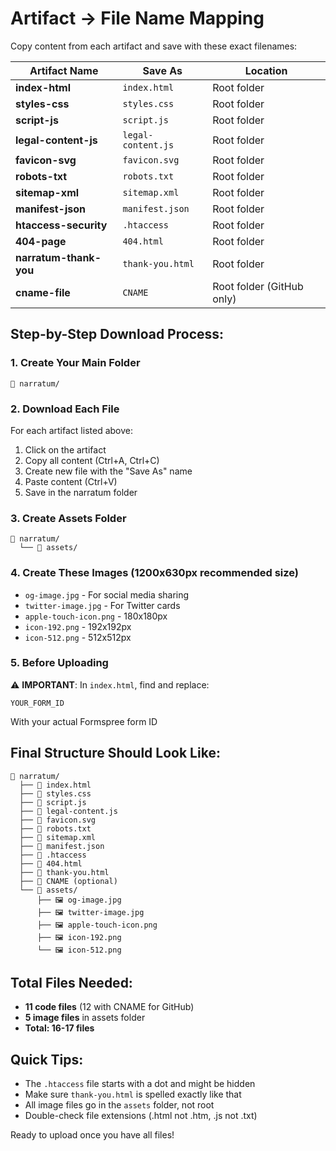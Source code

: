 # Artifact → File Name Mapping

Copy content from each artifact and save with these exact filenames:

| Artifact Name | Save As | Location |
|--------------|---------|----------|
| **index-html** | `index.html` | Root folder |
| **styles-css** | `styles.css` | Root folder |
| **script-js** | `script.js` | Root folder |
| **legal-content-js** | `legal-content.js` | Root folder |
| **favicon-svg** | `favicon.svg` | Root folder |
| **robots-txt** | `robots.txt` | Root folder |
| **sitemap-xml** | `sitemap.xml` | Root folder |
| **manifest-json** | `manifest.json` | Root folder |
| **htaccess-security** | `.htaccess` | Root folder |
| **404-page** | `404.html` | Root folder |
| **narratum-thank-you** | `thank-you.html` | Root folder |
| **cname-file** | `CNAME` | Root folder (GitHub only) |

## Step-by-Step Download Process:

### 1. Create Your Main Folder
```
📁 narratum/
```

### 2. Download Each File
For each artifact listed above:
1. Click on the artifact
2. Copy all content (Ctrl+A, Ctrl+C)
3. Create new file with the "Save As" name
4. Paste content (Ctrl+V)
5. Save in the narratum folder

### 3. Create Assets Folder
```
📁 narratum/
  └── 📁 assets/
```

### 4. Create These Images (1200x630px recommended size)
- `og-image.jpg` - For social media sharing
- `twitter-image.jpg` - For Twitter cards
- `apple-touch-icon.png` - 180x180px
- `icon-192.png` - 192x192px
- `icon-512.png` - 512x512px

### 5. Before Uploading
⚠️ **IMPORTANT**: In `index.html`, find and replace:
```
YOUR_FORM_ID
```
With your actual Formspree form ID

## Final Structure Should Look Like:
```
📁 narratum/
  ├── 📄 index.html
  ├── 📄 styles.css
  ├── 📄 script.js
  ├── 📄 legal-content.js
  ├── 📄 favicon.svg
  ├── 📄 robots.txt
  ├── 📄 sitemap.xml
  ├── 📄 manifest.json
  ├── 📄 .htaccess
  ├── 📄 404.html
  ├── 📄 thank-you.html
  ├── 📄 CNAME (optional)
  └── 📁 assets/
      ├── 🖼️ og-image.jpg
      ├── 🖼️ twitter-image.jpg
      ├── 🖼️ apple-touch-icon.png
      ├── 🖼️ icon-192.png
      └── 🖼️ icon-512.png
```

## Total Files Needed:
- **11 code files** (12 with CNAME for GitHub)
- **5 image files** in assets folder
- **Total: 16-17 files**

## Quick Tips:
- The `.htaccess` file starts with a dot and might be hidden
- Make sure `thank-you.html` is spelled exactly like that
- All image files go in the `assets` folder, not root
- Double-check file extensions (.html not .htm, .js not .txt)

Ready to upload once you have all files!